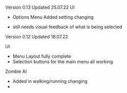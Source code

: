 
Version 0.13
Updated 25.07.22
UI
+ Options Menu Added setting changing
- still needs visual feedback of what is being selected 


Version 0.12
Updated 18.07.22

UI
+ Menu Layout fully complete 
+ Selection buttons for the main menu all working

Zombie AI
+ Added in walking/running changing 
+ 
